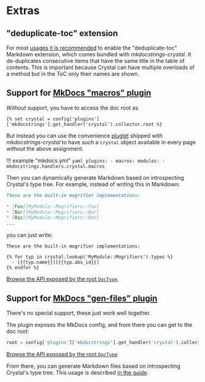 # Extras

## "deduplicate-toc" extension

For most [usages it is recommended](README.md#usage) to enable the "deduplicate-toc" Markdown extension, which comes bundled with *mkdocstrings-crystal*. It de-duplicates consecutive items that have the same title in the table of contents. This is important because Crystal can have multiple overloads of a method but in the ToC only their names are shown.

## Support for [MkDocs "macros" plugin](https://github.com/fralau/mkdocs_macros_plugin)

*Without* support, you have to access the doc root as

```jinja
{% set crystal = config['plugins']['mkdocstrings'].get_handler('crystal').collector.root %}
```

But instead you can use the convenience [pluglet](https://mkdocs-macros-plugin.readthedocs.io/en/latest/pluglets/) shipped with *mkdocstrings-crystal* to have such a `crystal` object available in every page *without* the above assignment.

!!! example "mkdocs.yml"
    ```yaml
    plugins:
      - macros:
          modules:
            - mkdocstrings.handlers.crystal.macros
    ```

Then you can dynamically generate Markdown based on introspecting Crystal's type tree. For example, instead of writing this in Markdown:

```md
These are the built-in mogrifier implementations:

* [Foo][MyModule::Mogrifiers::Foo]
* [Bar][MyModule::Mogrifiers::Bar]
* [Baz][MyModule::Mogrifiers::Baz]
...
```

you can just write:

```jinja
These are the built-in mogrifier implementations:

{% for typ in crystal.lookup('MyModule::Mogrifiers').types %}
  - [{{typ.name}}][{{typ.abs_id}}]
{% endfor %}
```

[Browse the API exposed by the root `DocType`](api.md).

## Support for [MkDocs "gen-files" plugin](https://github.com/oprypin/mkdocs-gen-files)

There's no special support, these just work well together.

The plugin exposes the MkDocs config, and from there you can get to the doc root:

```python
root = config['plugins']['mkdocstrings'].get_handler('crystal').collector.root
```

[Browse the API exposed by the root `DocType`](api.md).

From there, you can generate Markdown files based on introspecting Crystal's type tree. This usage is described [in the guide](quickstart/migrate.md#generate-doc-stub-pages).
